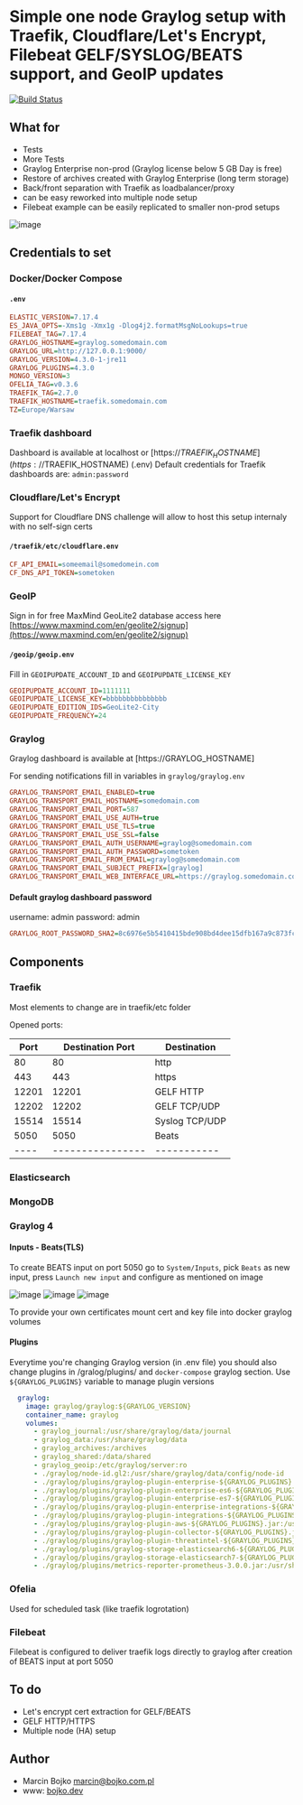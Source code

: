 # Simple one node Graylog setup with Traefik, Cloudflare/Let's Encrypt, Filebeat  GELF/SYSLOG/BEATS support, and GeoIP updates

[![Build Status](https://travis-ci.com/marcinbojko/graylog.svg?branch=main)](https://travis-ci.com/marcinbojko/graylog.svg?branch=main)

## What for

- Tests
- More Tests
- Graylog Enterprise non-prod (Graylog license below 5 GB Day is free)
- Restore of archives created with Graylog Enterprise (long term storage)
- Back/front separation with Traefik as loadbalancer/proxy
- can be easy reworked into multiple node setup
- Filebeat example can be easily replicated to smaller non-prod setups

![image](images/network_diagram.png)

## Credentials to set

### Docker/Docker Compose

#### `.env`

```ini
ELASTIC_VERSION=7.17.4
ES_JAVA_OPTS=-Xms1g -Xmx1g -Dlog4j2.formatMsgNoLookups=true
FILEBEAT_TAG=7.17.4
GRAYLOG_HOSTNAME=graylog.somedomain.com
GRAYLOG_URL=http://127.0.0.1:9000/
GRAYLOG_VERSION=4.3.0-1-jre11
GRAYLOG_PLUGINS=4.3.0
MONGO_VERSION=3
OFELIA_TAG=v0.3.6
TRAEFIK_TAG=2.7.0
TRAEFIK_HOSTNAME=traefik.somedomain.com
TZ=Europe/Warsaw
```

### Traefik dashboard

Dashboard is available at localhost or [https://$TRAEFIK_HOSTNAME](https://$TRAEFIK_HOSTNAME) (.env)
Default credentials for Traefik dashboards are: `admin:password`

### Cloudflare/Let's Encrypt

Support for Cloudflare DNS challenge will allow to host this setup internaly with no self-sign certs

#### `/traefik/etc/cloudflare.env`

```ini
CF_API_EMAIL=someemail@somedomein.com
CF_DNS_API_TOKEN=sometoken
```

### GeoIP

Sign in for free MaxMind GeoLite2 database access here [https://www.maxmind.com/en/geolite2/signup](https://www.maxmind.com/en/geolite2/signup)

#### `/geoip/geoip.env`

Fill in `GEOIPUPDATE_ACCOUNT_ID` and `GEOIPUPDATE_LICENSE_KEY`

```ini
GEOIPUPDATE_ACCOUNT_ID=1111111
GEOIPUPDATE_LICENSE_KEY=bbbbbbbbbbbbbbb
GEOIPUPDATE_EDITION_IDS=GeoLite2-City
GEOIPUPDATE_FREQUENCY=24
```

### Graylog

Graylog dashboard is available at [https://GRAYLOG_HOSTNAME]

For sending notifications fill in variables in `graylog/graylog.env`

```ini
GRAYLOG_TRANSPORT_EMAIL_ENABLED=true
GRAYLOG_TRANSPORT_EMAIL_HOSTNAME=somedomain.com
GRAYLOG_TRANSPORT_EMAIL_PORT=587
GRAYLOG_TRANSPORT_EMAIL_USE_AUTH=true
GRAYLOG_TRANSPORT_EMAIL_USE_TLS=true
GRAYLOG_TRANSPORT_EMAIL_USE_SSL=false
GRAYLOG_TRANSPORT_EMAIL_AUTH_USERNAME=graylog@somedomain.com
GRAYLOG_TRANSPORT_EMAIL_AUTH_PASSWORD=sometoken
GRAYLOG_TRANSPORT_EMAIL_FROM_EMAIL=graylog@somedomain.com
GRAYLOG_TRANSPORT_EMAIL_SUBJECT_PREFIX=[graylog]
GRAYLOG_TRANSPORT_EMAIL_WEB_INTERFACE_URL=https://graylog.somedomain.com
```

#### Default graylog dashboard password

username: admin
password: admin

```ini
GRAYLOG_ROOT_PASSWORD_SHA2=8c6976e5b5410415bde908bd4dee15dfb167a9c873fc4bb8a81f6f2ab448a918
```

## Components

### Traefik

Most elements to change are in traefik/etc folder

Opened ports:

|Port|Destination Port|Destination|
|----|----------------|-----------|
|80|80|http|
|443|443|https|
|12201|12201|GELF HTTP|
|12202|12202|GELF TCP/UDP|
|15514|15514|Syslog TCP/UDP|
|5050|5050|Beats|
|----|----------------|-----------|

### Elasticsearch

### MongoDB

### Graylog 4

#### Inputs - Beats(TLS)

To create BEATS input on port 5050 go to `System/Inputs`, pick `Beats` as new input, press `Launch new input` and configure as mentioned on image

![image](images/beats.png)
![image](images/beats2.png)
![image](images/beats3.png)

To provide your own certificates mount cert and key file into docker graylog volumes

#### Plugins

Everytime you're changing Graylog version (in .env file)  you should also change plugins in /gralog/plugins/ and `docker-compose` graylog section. Use `${GRAYLOG_PLUGINS}` variable to manage plugin versions

```yaml
  graylog:
    image: graylog/graylog:${GRAYLOG_VERSION}
    container_name: graylog
    volumes:
      - graylog_journal:/usr/share/graylog/data/journal
      - graylog_data:/usr/share/graylog/data
      - graylog_archives:/archives
      - graylog_shared:/data/shared
      - graylog_geoip:/etc/graylog/server:ro
      - ./graylog/node-id.gl2:/usr/share/graylog/data/config/node-id
      - ./graylog/plugins/graylog-plugin-enterprise-${GRAYLOG_PLUGINS}.jar:/usr/share/graylog/plugin/graylog-plugin-enterprise-${GRAYLOG_PLUGINS}.jar
      - ./graylog/plugins/graylog-plugin-enterprise-es6-${GRAYLOG_PLUGINS}.jar:/usr/share/graylog/plugin/graylog-plugin-enterprise-es6-${GRAYLOG_PLUGINS}.jar
      - ./graylog/plugins/graylog-plugin-enterprise-es7-${GRAYLOG_PLUGINS}.jar:/usr/share/graylog/plugin/graylog-plugin-enterprise-es7-${GRAYLOG_PLUGINS}.jar
      - ./graylog/plugins/graylog-plugin-enterprise-integrations-${GRAYLOG_PLUGINS}.jar:/usr/share/graylog/plugin/graylog-plugin-enterprise-integrations-${GRAYLOG_PLUGINS}.jar
      - ./graylog/plugins/graylog-plugin-integrations-${GRAYLOG_PLUGINS}.jar:/usr/share/graylog/plugin/graylog-plugin-integrations-${GRAYLOG_PLUGINS}.jar
      - ./graylog/plugins/graylog-plugin-aws-${GRAYLOG_PLUGINS}.jar:/usr/share/graylog/plugin/graylog-plugin-aws-${GRAYLOG_PLUGINS}.jar
      - ./graylog/plugins/graylog-plugin-collector-${GRAYLOG_PLUGINS}.jar:/usr/share/graylog/plugin/graylog-plugin-collector-${GRAYLOG_PLUGINS}.jar
      - ./graylog/plugins/graylog-plugin-threatintel-${GRAYLOG_PLUGINS}.jar:/usr/share/graylog/plugin/graylog-plugin-threatintel-${GRAYLOG_PLUGINS}.jar
      - ./graylog/plugins/graylog-storage-elasticsearch6-${GRAYLOG_PLUGINS}.jar:/usr/share/graylog/plugin/graylog-storage-elasticsearch6-${GRAYLOG_PLUGINS}.jar
      - ./graylog/plugins/graylog-storage-elasticsearch7-${GRAYLOG_PLUGINS}.jar:/usr/share/graylog/plugin/graylog-storage-elasticsearch7-${GRAYLOG_PLUGINS}.jar
      - ./graylog/plugins/metrics-reporter-prometheus-3.0.0.jar:/usr/share/graylog/plugin/metrics-reporter-prometheus-3.0.0.jar
```

### Ofelia

Used for scheduled task (like traefik logrotation)

### Filebeat

Filebeat is configured to deliver traefik logs directly to graylog after creation of BEATS input at port 5050

## To do

- Let's encrypt cert extraction for GELF/BEATS
- GELF HTTP/HTTPS
- Multiple node (HA) setup

## Author

- Marcin Bojko marcin@bojko.com.pl
- www: [bojko.dev](bojko.dev)
